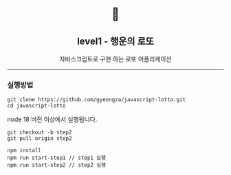 <h1 align="middle">🎱</h1>
<h2 align="middle">level1 - 행운의 로또</h2>
<p align="middle">자바스크립트로 구현 하는 로또 어플리케이션</p>

---

### 실행방법

```
git clone https://github.com/gyeongza/javascript-lotto.git
cd javascript-lotto
```

node 18 버전 이상에서 실행됩니다.

```
git checkout -b step2
git pull origin step2

npm install
npm run start-step1 // step1 실행
npm run start-step2 // step2 실행
```
